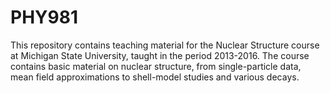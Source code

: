 # PHY981
This repository contains teaching material for the Nuclear Structure course at Michigan State University, taught in the period 2013-2016.  The course contains basic material on nuclear structure, from single-particle data, mean field approximations to shell-model studies and various decays.
